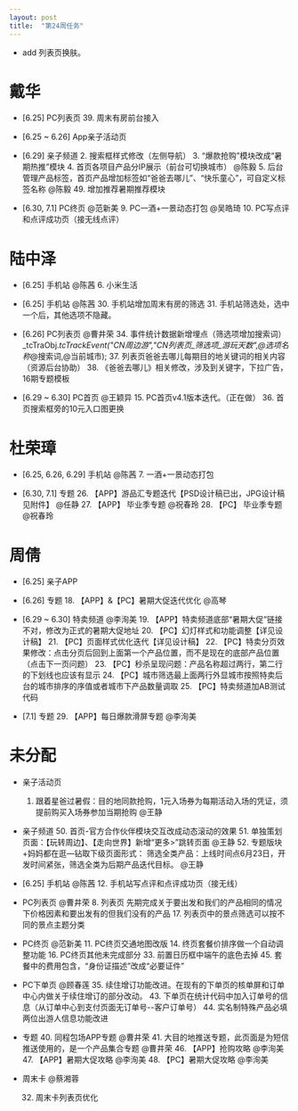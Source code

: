 ```yaml
---
layout: post
title:  "第24周任务"
---
```


+ add
列表页换肤。

# 戴华

  - [6.25] PC列表页
    39. 周末有房前台接入

  - [6.25 ~ 6.26] App亲子活动页

  - [6.29] 亲子频道
    2. 搜索框样式修改（左侧导航）
    3. “爆款抢购”模块改成“暑期热推”模块
    4. 首页各项目产品分IP展示（前台可切换城市） @陈毅
    5. 后台管理产品标签，首页产品增加标签如“爸爸去哪儿”、“快乐童心”，可自定义标签名称 @陈毅
    49. 增加推荐暑期推荐模块

  - [6.30, 7.1] PC终页 @范新美
    9. PC一酒+一景动态打包 @吴皓琦
    10. PC写点评和点评成功页（接无线点评）


# 陆中泽

  - [6.25] 手机站 @陈茜
    6. 小米生活

  - [6.25] 手机站 @陈茜
    30. 手机站增加周末有房的筛选
    31. 手机站筛选处，选中一个后，其他选项不隐藏。

  - [6.26] PC列表页 @曹井荣
    34. 事件统计数据新增埋点（筛选项增加搜索词）_tcTraObj._tcTrackEvent("CN周边游","CN列表页_筛选项_游玩天数",@选项名称_@搜索词,@当前城市);
    37. 列表页爸爸去哪儿每期目的地关键词的相关内容（资源后台协助）
    38. 《爸爸去哪儿》相关修改，涉及到关键字，下拉广告，16期专题模板

  - [6.29 ~ 6.30] PC首页 @王颖异
    15. PC首页v4.1版本迭代。（正在做）
    36. 首页搜索框旁的10元入口图更换


# 杜荣璋

  - [6.25, 6.26, 6.29] 手机站 @陈茜
    7. 一酒+一景动态打包

  - [6.30, 7.1] 专题
    26. 【APP】游品汇专题迭代【PSD设计稿已出，JPG设计稿见附件】 @任静
    27. 【APP】 毕业季专题 @祝春玲
    28. 【PC】 毕业季专题 @祝春玲


# 周倩

  - [6.25] 亲子APP

  - [6.26] 专题
    18. 【APP】&【PC】暑期大促迭代优化 @高琴

  - [6.29 ~ 6.30] 特卖频道 @李洵美
    19. 【APP】特卖频道底部“暑期大促”链接不对，修改为正式的暑期大促地址
    20. 【PC】幻灯样式和功能调整【详见设计稿】
    21. 【PC】页面样式优化迭代【详见设计稿】
    22. 【PC】特卖分页效果修改：点击分页后回到上面第一个产品位置，而不是现在的底部产品位置（点击下一页问题）
    23. 【PC】秒杀呈现问题：产品名称超过两行，第二行的下划线也应该有显示
    24. 【PC】城市筛选最上面两行外显城市按照特卖后台的城市排序的序值或者城市下产品数量调取
    25. 【PC】特卖频道加AB测试代码

  - [7.1] 专题
    29. 【APP】每日爆款滑屏专题 @李洵美


# 未分配

  - 亲子活动页
    1. 跟着星爸过暑假：目的地同款抢购，1元入场券为每期活动入场的凭证，须提前购买入场券参加当期抢购 @王静

  - 亲子频道
    50. 首页-官方合作伙伴模块交互改成动态滚动的效果
    51. 单独策划页面：【玩转周边】、【走向世界】新增“更多>”跳转页面 @王静
    52. 专题版块+妈妈都在逛—钻取下级页面形式： 筛选全类产品：上线时间点6月23日，开发时间紧张，筛选全类为后期产品迭代目标。 @王静

  - [6.25] 手机站 @陈茜
    12. 手机站写点评和点评成功页（接无线）

  - PC列表页 @曹井荣
    8. 列表页 先期完成关于要出发和我们的产品相同的情况下价格因素和要出发有的但我们没有的产品
    17. 列表页中的景点筛选可以按不同的景点主题分类

  - PC终页 @范新美
    11. PC终页交通地图改版
    14. 终页套餐价排序做一个自动调整功能
    16. PC终页其他未完成部分
    33. 前置日历框中端午的底色去掉
    45. 套餐中的费用包含，“身份证描述”改成“必要证件”

  - PC下单页 @顾春莲
    35. 续住增订功能改进。在现有的下单页的核单屏和订单中心内做关于续住增订的部分改动。
    43. 下单页在统计代码中加入订单号的信息（从订单中心到支付页面无订单号--客户订单号）
    44. 实名制特殊产品必填两位出游人信息功能改进

  - 专题
    40. 同程包场APP专题 @曹井荣
    41. 大目的地推送专题，此页面是为短信推送使用的，是一个产品集合专题 @曹井荣
    46. 【APP】抢购攻略 @李洵美
    47. 【APP】暑期大促攻略 @李洵美
    48. 【PC】暑期大促攻略 @李洵美

  - 周末卡 @蔡湘蓉

    32. 周末卡列表页优化
